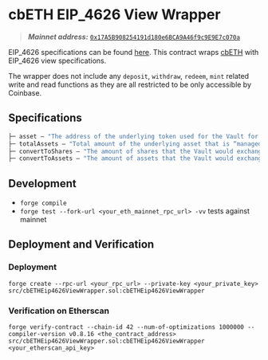 # cbETH EIP_4626 View Wrapper

 > **_Mainnet address:_**  [`0x17A5B908254191d180e6BCA9A46f9c9E9E7c070a`](https://etherscan.io/address/0x17a5b908254191d180e6bca9a46f9c9e9e7c070a#readContract)


EIP_4626 specifications can be found [here](https://eips.ethereum.org/EIPS/eip-4626#specification).
This contract wraps [cbETH](https://etherscan.io/token/0xBe9895146f7AF43049ca1c1AE358B0541Ea49704#code) with EIP_4626 view specifications. 

The wrapper does not include any `deposit`, `withdraw`, `redeem`, `mint` related write and read functions as they are all restricted to be only accessible by Coinbase.

## Specifications
```ml
├─ asset — "The address of the underlying token used for the Vault for accounting, depositing, and withdrawing."
├─ totalAssets — "Total amount of the underlying asset that is “managed” by Vault."
├─ convertToShares — "The amount of shares that the Vault would exchange for the amount of assets provided, in an ideal scenario where all the conditions are met."
├─ convertToAssets — "The amount of assets that the Vault would exchange for the amount of shares provided, in an ideal scenario where all the conditions are met."
```

## Development
* `forge compile`
* `forge test --fork-url <your_eth_mainnet_rpc_url> -vv` tests against mainnet

## Deployment and Verification

### Deployment
```forge create --rpc-url <your_rpc_url> --private-key <your_private_key> src/cbETHEip4626ViewWrapper.sol:cbETHEip4626ViewWrapper```

### Verification on Etherscan
```forge verify-contract --chain-id 42 --num-of-optimizations 1000000 --compiler-version v0.8.16 <the_contract_address> src/cbETHEip4626ViewWrapper.sol:cbETHEip4626ViewWrapper <your_etherscan_api_key>```